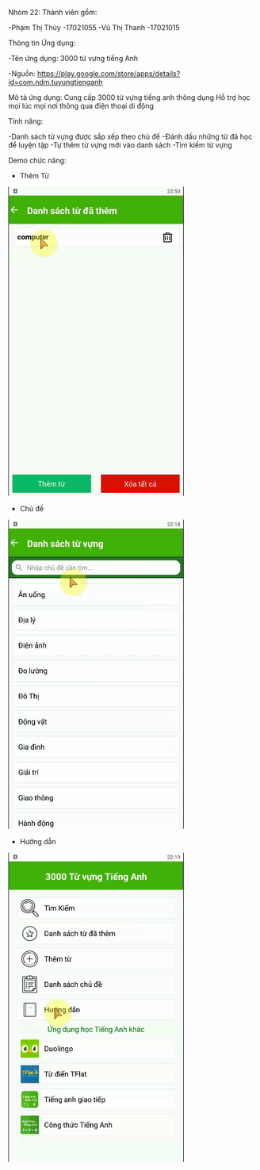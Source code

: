 Nhóm 22: Thành viên gồm:

-Phạm Thị Thúy -17021055
-Vũ Thị Thanh -17021015

Thông tin Ứng dụng:

-Tên ứng dụng: 3000 từ vựng tiếng Anh

-Nguồn: https://play.google.com/store/apps/details?id=com.ndm.tuvungtienganh 

Mô tả ứng dụng:
Cung cấp 3000 từ vựng tiếng anh thông dụng
Hỗ trợ học mọi lúc mọi nơi thông qua điện thoại di động

Tính năng:

-Danh sách từ vựng được sắp xếp theo chủ để
-Đánh dấu những từ đã học để luyện tập
-Tự thêm từ vựng mới vào danh sách
-Tìm kiếm từ vựng

Demo chức năng:
* Thêm Từ

![Add Word](./demo/them_tu.gif)

* Chủ đề

![Topic](./demo/chu_de.gif)

* Hướng dẫn

![Tutorial](./demo/huong_dan.gif)



